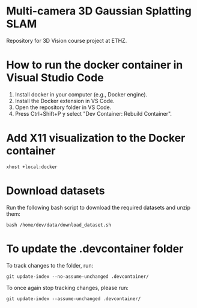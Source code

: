 # Multi-camera 3D Gaussian Splatting SLAM
Repository for 3D Vision course project at ETHZ.

# How to run the docker container in Visual Studio Code
1. Install docker in your computer (e.g., Docker engine).
2. Install the Docker extension in VS Code.
3. Open the repository folder in VS Code.
4. Press Ctrl+Shift+P y select "Dev Container: Rebuild Container".

# Add X11 visualization to the Docker container
```
xhost +local:docker
```

# Download datasets
Run the following bash script to download the required datasets and unzip them:
```
bash /home/dev/data/download_dataset.sh
```


# To update the .devcontainer folder
To track changes to the folder, run:
```
git update-index --no-assume-unchanged .devcontainer/
```

To once again stop tracking changes, please run:
```
git update-index --assume-unchanged .devcontainer/
```